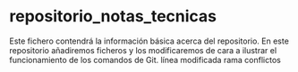 # repositorio_notas_tecnicas
Este fichero contendrá la información básica acerca del repositorio.
En este repositorio añadiremos ficheros y los modificaremos de cara a ilustrar el funcionamiento de los comandos de Git.
línea modificada rama conflictos


